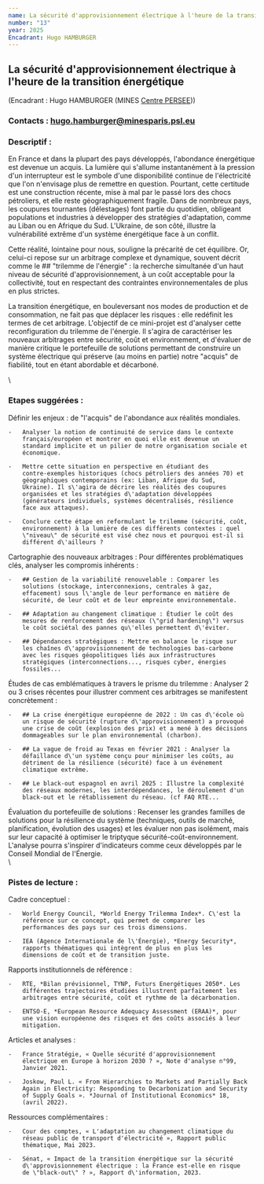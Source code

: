 ```yaml
---
name: La sécurité d'approvisionnement électrique à l'heure de la transition énergétique
number: "13"
year: 2025
Encadrant: Hugo HAMBURGER
---
```


## La sécurité d'approvisionnement électrique à l'heure de la transition énergétique

(Encadrant : Hugo HAMBURGER (MINES [Centre PERSEE](https://www.minesparis.psl.eu/recherche/18-centres-de-recherche-5-domaines-disciplinaires/energetiques-et-procedes/le-centre-persee/)))

### Contacts : hugo.hamburger@minesparis.psl.eu

### Descriptif :

En France et dans la plupart des pays développés, l\'abondance
énergétique est devenue un acquis. La lumière qui s'allume
instantanément à la pression d'un interrupteur est le symbole d'une
disponibilité continue de l'électricité que l\'on n\'envisage plus de
remettre en question. Pourtant, cette certitude est une construction
récente, mise à mal par le passé lors des chocs pétroliers, et elle
reste géographiquement fragile. Dans de nombreux pays, les coupures
tournantes (délestages) font partie du quotidien, obligeant populations
et industries à développer des stratégies d\'adaptation, comme au Liban
ou en Afrique du Sud. L\'Ukraine, de son côté, illustre la vulnérabilité
extrême d\'un système énergétique face à un conflit.

Cette réalité, lointaine pour nous, souligne la précarité de cet
équilibre. Or, celui-ci repose sur un arbitrage complexe et dynamique,
souvent décrit comme le ## \"trilemme de l\'énergie\" : la recherche
simultanée d\'un haut niveau de sécurité d\'approvisionnement, à un
coût acceptable pour la collectivité, tout en respectant des contraintes environnementales de plus en plus strictes.

La transition énergétique, en bouleversant nos modes de production et de
consommation, ne fait pas que déplacer les risques : elle redéfinit les
termes de cet arbitrage. L\'objectif de ce mini-projet est d\'analyser
cette reconfiguration du trilemme de l\'énergie. Il s\'agira de
caractériser les nouveaux arbitrages entre sécurité, coût et
environnement, et d\'évaluer de manière critique le portefeuille de
solutions permettant de construire un système électrique qui préserve
(au moins en partie) notre \"acquis\" de fiabilité, tout en étant
abordable et décarboné.

\
### Etapes suggérées :

Définir les enjeux : de \"l\'acquis\" de l\'abondance aux réalités
    mondiales.

    -   Analyser la notion de continuité de service dans le contexte
        français/européen et montrer en quoi elle est devenue un
        standard implicite et un pilier de notre organisation sociale et
        économique.

    -   Mettre cette situation en perspective en étudiant des
        contre-exemples historiques (chocs pétroliers des années 70) et
        géographiques contemporains (ex: Liban, Afrique du Sud,
        Ukraine). Il s\'agira de décrire les réalités des coupures
        organisées et les stratégies d\'adaptation développées
        (générateurs individuels, systèmes décentralisés, résilience
        face aux attaques).

    -   Conclure cette étape en reformulant le trilemme (sécurité, coût,
        environnement) à la lumière de ces différents contextes : quel
        \"niveau\" de sécurité est visé chez nous et pourquoi est-il si
        différent d\'ailleurs ?

Cartographie des nouveaux arbitrages : Pour différentes
    problématiques clés, analyser les compromis inhérents :

    -   ## Gestion de la variabilité renouvelable : Comparer les
        solutions (stockage, interconnexions, centrales à gaz,
        effacement) sous l\'angle de leur performance en matière de
        sécurité, de leur coût et de leur empreinte environnementale.

    -   ## Adaptation au changement climatique : Étudier le coût des
        mesures de renforcement des réseaux (\"grid hardening\") versus
        le coût sociétal des pannes qu\'elles permettent d\'éviter.

    -   ## Dépendances stratégiques : Mettre en balance le risque sur
        les chaînes d\'approvisionnement de technologies bas-carbone
        avec les risques géopolitiques liés aux infrastructures
        stratégiques (interconnections..., risques cyber, énergies
        fossiles...

Études de cas emblématiques à travers le prisme du trilemme :
    Analyser 2 ou 3 crises récentes pour illustrer comment ces
    arbitrages se manifestent concrètement :

    -   ## La crise énergétique européenne de 2022 : Un cas d\'école où
        un risque de sécurité (rupture d\'approvisionnement) a provoqué
        une crise de coût (explosion des prix) et a mené à des décisions
        dommageables sur le plan environnemental (charbon).

    -   ## La vague de froid au Texas en février 2021 : Analyser la
        défaillance d\'un système conçu pour minimiser les coûts, au
        détriment de la résilience (sécurité) face à un événement
        climatique extrême.

    -   ## Le black-out espagnol en avril 2025 : Illustre la complexité
        des réseaux modernes, les interdépendances, le déroulement d'un
        black-out et le rétablissement du réseau. (cf FAQ RTE...

Évaluation du portefeuille de solutions : Recenser les grandes
    familles de solutions pour la résilience du système (techniques,
    outils de marché, planification, évolution des usages) et les
    évaluer non pas isolément, mais sur leur capacité à optimiser le
    triptyque sécurité-coût-environnement. L\'analyse pourra s\'inspirer
    d\'indicateurs comme ceux développés par le Conseil Mondial de
    l\'Énergie.\
    \

### Pistes de lecture :

Cadre conceptuel :

    -   World Energy Council, *World Energy Trilemma Index*. C\'est la
        référence sur ce concept, qui permet de comparer les
        performances des pays sur ces trois dimensions.

    -   IEA (Agence Internationale de l\'Énergie), *Energy Security*,
        rapports thématiques qui intègrent de plus en plus les
        dimensions de coût et de transition juste.


Rapports institutionnels de référence :

    -   RTE, *Bilan prévisionnel, TYNP, Futurs Energétiques 2050*. Les
        différentes trajectoires étudiées illustrent parfaitement les
        arbitrages entre sécurité, coût et rythme de la décarbonation.

    -   ENTSO-E, *European Resource Adequacy Assessment (ERAA)*, pour
        une vision européenne des risques et des coûts associés à leur
        mitigation.

Articles et analyses :

    -   France Stratégie, « Quelle sécurité d'approvisionnement
        électrique en Europe à horizon 2030 ? », Note d'analyse n°99,
        Janvier 2021.

    -   Joskow, Paul L. « From Hierarchies to Markets and Partially Back
        Again in Electricity: Responding to Decarbonization and Security
        of Supply Goals ». *Journal of Institutional Economics* 18,
        (avril 2022).

Ressources complémentaires :

    -   Cour des comptes, « L'adaptation au changement climatique du
        réseau public de transport d'électricité », Rapport public
        thématique, Mai 2023.

    -   Sénat, « Impact de la transition énergétique sur la sécurité
        d\'approvisionnement électrique : la France est-elle en risque
        de \"black-out\" ? », Rapport d\'information, 2023.
